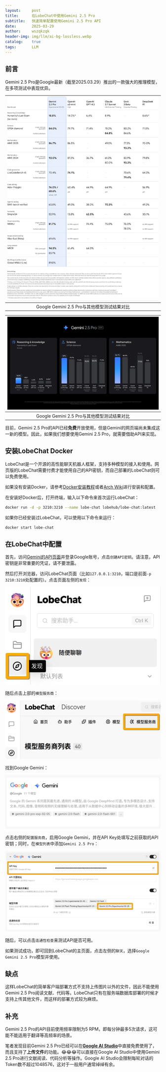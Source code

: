 ```yaml
---
layout:     post
title:      在LobeChat中使用Gemini 2.5 Pro
subtitle:   快速简单配置使用Gemini 2.5 Pro API
date:       2025-03-29
author:     wszqkzqk
header-img: img/llm/ai-bg-lossless.webp
catalog:    true
tags:       LLM
---
```


## 前言

Gemini 2.5 Pro是Google最新（截至2025.03.29）推出的一款强大的推理模型，在多项测试中表现优异。

|[![#~/img/llm/gemini_benchmarks_cropped_light2x_1PPmDuP.webp](/img/llm/gemini_benchmarks_cropped_light2x_1PPmDuP.webp)](/img/llm/gemini_benchmarks_cropped_light2x_1PPmDuP.webp)|
|:----:|
|Google Gemini 2.5 Pro与其他模型测试结果对比|

|[![#~/img/llm/final_2.5_blog_1.original.webp](/img/llm/final_2.5_blog_1.original.webp)](/img/llm/final_2.5_blog_1.original.webp)|
|:----:|
|Google Gemini 2.5 Pro与其他模型测试结果对比|

目前，Gemini 2.5 Pro的API已经**免费**开放使用，但是Gemini的网页端尚未集成这一新的模型。因此，如果我们想要使用Gemini 2.5 Pro，就需要借助API来实现。

## 安装LobeChat Docker

LobeChat是一个开源的高性能聊天机器人框架，支持多种模型的接入和使用。网页版的LobeChat需要付费才能使用自己的API密钥，而自己部署的LobeChat则可以免费使用。

如果没有安装Docker，请参考[Docker安装教程](https://www.docker.com/get-started)或者[Arch Wiki](https://wiki.archlinux.org/title/Docker)进行安装和配置。

在安装好Docker后，打开终端，输入以下命令来首次运行LobeChat：

```bash
docker run -d -p 3210:3210 --name lobe-chat lobehub/lobe-chat:latest
```

如果你已经安装过LobeChat，可以使用以下命令来运行：

```bash
docker start lobe-chat
```

## 在LobeChat中配置

首先，访问[Gemini的API页面](https://aistudio.google.com/app/apikey)并登录Google账号，点击`创建API密钥`。请注意，API密钥是非常重要的凭证，请不要泄露。

然后打开浏览器，访问LobeChat页面（比如`127.0.0.1:3210`，端口是前面`-p 3210:3210`处配置的）。点击页面左侧的`发现`：

[![#~/img/llm/lobechat-discover.webp](/img/llm/lobechat-discover.webp)](/img/llm/lobechat-discover.webp)

随后点击上部的`模型服务商`：

[![#~/img/llm/lobechat-providers.webp](/img/llm/lobechat-providers.webp)](/img/llm/lobechat-providers.webp)


找到Google Gemini：

[![#~/img/llm/lobechat-provider-google-gemini.webp](/img/llm/lobechat-provider-google-gemini.webp)](/img/llm/lobechat-provider-google-gemini.webp)

点击右侧的`配置服务商`，启用Google Gemini，并在API Key处填写之前获取的API密钥；同时，在`模型列表`中添加`Gemini 2.5 Pro`：

[![#~/img/llm/lobechat-gemini-config.webp](/img/llm/lobechat-gemini-config.webp)](/img/llm/lobechat-gemini-config.webp)

随后，可以点击`连通性检查`来测试API是否可用。

如果测试成功，即可回到LobeChat的主页面，点击左侧的`聊天`，选择`Google Gemini 2.5 Pro`模型并使用。

## 缺点

这样LobeChat的简单客户端部署方式不支持上传图片以外的文件，因此不能使用Gemini 2.5 Pro阅读文献、代码等。LobeChat只有在服务端数据库部署的时候才支持上传其他文件，而这样的部署方式较为麻烦。

## 补充

Gemini 2.5 Pro的API目前使用频率限制为5 RPM，即每分钟最多5次请求，这可能不能适用于翻译等高频率的场景。

笔者发现目前Gemini 2.5 Pro已经可以在[**Google AI Studio**](https://aistudio.google.com/)中直接免费使用了，而且支持了**上传文件**的功能。😂😂😂可以直接在Google AI Studio中使用Gemini 2.5 Pro进行文献阅读、代码分析等操作。Google AI Studio会限制每轮对话的Token数不超过1048576，这对于一般用户通常绰绰有余。
